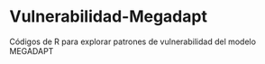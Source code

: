 # Vulnerabilidad-Megadapt
 Códigos de R para explorar patrones de vulnerabilidad del modelo MEGADAPT
